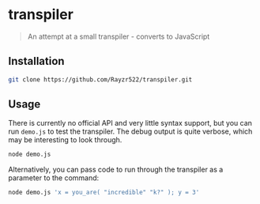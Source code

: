 # transpiler

> An attempt at a small transpiler - converts to JavaScript

## Installation

```bash
git clone https://github.com/Rayzr522/transpiler.git
```

## Usage

There is currently no official API and very little syntax support, but you can run `demo.js` to test the transpiler. The debug output is quite verbose, which may be interesting to look through.

```bash
node demo.js
```

Alternatively, you can pass code to run through the transpiler as a parameter to the command:

```bash
node demo.js 'x = you_are( "incredible" "k?" ); y = 3'
```
